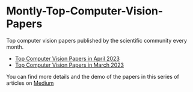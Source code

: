# Montly-Top-Computer-Vision-Papers

Top computer vision papers published by the scientific community every month. 

* [Top Computer Vision Papers in April 2023](https://github.com/youssefHosni/Montly-Top-Computer-Vision-Papers/blob/main/Top%20CV%20Papers%20in%20April%202023.md)
* [Top Computer Vision Papers in March 2023](https://github.com/youssefHosni/Montly-Top-Computer-Vision-Papers/blob/main/Top%20CV%20Papers%20in%20March%202023.md)

You can find more details and the demo of the papers in this series of articles on [Medium](https://youssefraafat57.medium.com/list/top-computer-vision-papers-a66040fb6c89)
